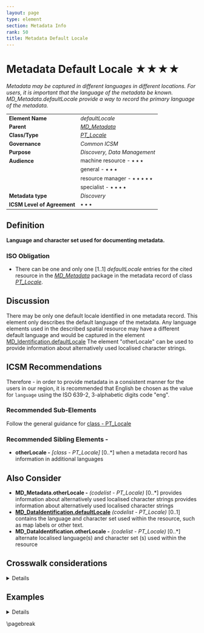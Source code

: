 ```yaml
---
layout: page
type: element
section: Metadata Info
rank: 50
title: Metadata Default Locale
---
```

# Metadata Default Locale ★★★★
*Metadata may be captured in different languages in different locations. For users, it is important that the language of the metadata be known. MD_Metadata.defaultLocale provide a way to record the primary language of the metadata.*

| | |
| --- | --- |
| **Element Name** | *defaultLocale* |
| **Parent** | *[MD_Metadata](./class-MD_Metadata)* |
| **Class/Type** | *[PT_Locale](./PT_Locale)* |
| **Governance** | *Common ICSM* |
| **Purpose** | *Discovery, Data Management* |
| **Audience** | machine resource - ⭑ ⭑ ⭑ |
| | general - ⭑ ⭑ ⭑ |
| | resource manager - ⭑ ⭑ ⭑ ⭑ ⭑ |
| | specialist - ⭑ ⭑ ⭑ ⭑ |
| **Metadata type** | *Discovery* |
| **ICSM Level of Agreement** | ⭑ ⭑ ⭑ |

## Definition
**Language and character set used for documenting metadata.**

### ISO Obligation
- There can be one and only one [1..1] *defaultLocale* entries for the cited resource in the *[MD_Metadata](./class-MD_Metadata)* package in the metadata record of class *[PT_Locale](./PT_Locale)*.

## Discussion

There may be only one default locale identified in one metadata record. This element only describes the default language of the metadata. Any language elements used in the described spatial resource may have a different default language and would be captured in the element [MD_Identification.defaultLocale](./ResourceLocale)
The element "otherLocale" can be used to provide information about alternatively used localised character strings.

## ICSM Recommendations

Therefore - in order to provide metadata in a consistent manner for the users in our region, it is recommended that English be chosen as the value for `language` using the ISO 639-2, 3-alphabetic digits code "eng".

### Recommended Sub-Elements

Follow the general guidance for [class - PT_Locale](./PT_Locale)

### Recommended Sibling Elements -

- **otherLocale -** *[class - PT_Locale]* [0..\*] when a metadata record has information in additional languages

## Also Consider

- **MD_Metadata.otherLocale -** *(codelist - PT_Locale)* [0..\*] provides information about alternatively used localised character strings provides information about alternatively used localised character strings
- **[MD_DataIdentification.defaultLocale](./ResourceLocale)** *(codelist - PT_Locale)* [0..1] contains the language and character set used within the resource, such as map labels or other text.
- **MD_DataIdentification.otherLocale -** *(codelist - PT_Locale)* [0..\*] alternate localised language(s) and character set (s) used within the resource

## Crosswalk considerations

<details>

### ISO19139

MD_Metadata/language moved to MD_Metadata/defaultLocale:PT_Locale - Make use of the newly added Language and character set localization package for defining local language and character set.

### Dublin core / CKAN / data.gov.au

Maps to `language`
CKAN has one field for language that maps to both Metadata and Resource language fields. ISO 19115 recommends 639-2 3 letter codes. Data.gov.au recommends IETF RFC4646 2 letter codes as primary. See https://www.loc.gov/standards/iso639-2/faq.html#6 for discussion of the differences

### DCAT

Maps to `dct.language`

### RIF-CS

No identified mapping

</details>


## Examples

<details>

### XML -

```
<mdb:MD_Metadata>
....
  <mdb:defaultLocale>
   <lan:PT_Locale id="EN">
     <lan:language>
      <lan:LanguageCode 
      codeList="http://www.loc.gov/standards/iso639-2/" 
      codeListValue="eng"/>
     </lan:language>
     <lan:characterEncoding>
      <lan:MD_CharacterSetCode 
      codeList="https://schemas.isotc211.org/19115/resources/Codelist/cat
      /codelists.xml#MD_CharacterSetCode" codeListValue="utf8"/>
     </lan:characterEncoding>
   </lan:PT_Locale>
  </mdb:defaultLocale>
....
</mdb:MD_Metadata>
```

\pagebreak

### UML diagrams
Recommended elements highlighted in yellow

![MDdefaultLocale](../images/MetadataLocaleUML.png)

</details>

\pagebreak
